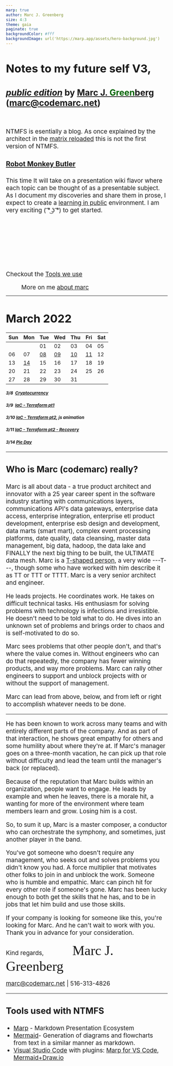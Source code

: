 ```yaml
---
marp: true
author: Marc J. Greenberg
size: 4:3
theme: gaia
paginate: true
backgroundColor: #fff
backgroundImage: url('https://marp.app/assets/hero-background.jpg')
---
```

<style>
  section {
   font-family: 'Roboto', 'Segoe UI', 'Liberation Sans', 'Helvetica', 'Arial', sans-serif;}
  h1 {font-size:26pt;}
  h2 {font-size:22pt;}  
  h3 {font-size:20pt;}
  h4 {font-size:16pt;}
  h5 {font-size:10pt;}
  p,li {font-size:14pt;}
  footer {font-size:14pt;text-indent:48px}
</style>

# Notes to my future self V3, 
### [_public edition_][swyx] by [Marc J. <span style="color:darkgreen;">Green</span>berg](mailto:marc@codemarc.net) (marc@codemarc.net)

<br/>

NTMFS is esentially a blog. As once explained by the architect in the [matrix reloaded][2] this is not the first version of NTMFS.  

#### [Robot Monkey Butler][1]

This time It will take on a presentation wiki flavor where each topic can be thought of as a presentable subject. As I document my discoveries and share them in prose, I expect to create a [learning in public][swyx] environment. I am very exciting ( ͡° ͜ʖ ͡°) to get started.

<br/><br/><br/><br/><br/><br/>

Checkout the <a href="#tools">Tools we use</a>

<footer>More on me <a href="#about">about marc</a></footer>

---

# March 2022

| Sun | Mon | Tue | Wed | Thu | Fri | Sat |
| --- | --- | --- | --- | --- | --- | --- |
|     |     | 01  | 02  | 03  | 04   | 05  |
| 06  | 07  | [08]| [09]| [10]| [11] | 12  |
| 13  | [14]| 15  | 16  | 17  | 18   | 19  |
| 20  | 21  | 22  | 23  | 24  | 25   | 26  |
| 27  | 28  | 29  | 30  | 31  |      |     |


##### 3/8  [Cryptocurrency][08]
##### 3/9  [IaC - Terraform pt1][09]
##### 3/10 [IaC - Terraform pt2][10], js animation 
##### 3/11 [IaC - Terraform pt2 - Recovery][11]
##### 3/14 [Pie Day][14]


<!-- REFERENCES -->

[08]: 2022/03Mar/08.md
[09]: 2022/03Mar/09.md
[10]: 2022/03Mar/10.md
[11]: 2022/03Mar/11.md
[14]: 2022/03Mar/14.md

---

### Who is Marc (codemarc) really?  <a id='about'></a>

Marc is all about data - a true product architect and innovator with a 25 year career spent in the software industry starting with communications layers, communications API's data gateways, enterprise data access, enterprise integration, enterprise etl product development, enterprise esb design and development, data marts (smart mart), complex event processing platforms, date quality, data cleansing, master data management, big data, hadoop, the data lake and FINALLY the next big thing to be built, the ULTIMATE data mesh. Marc is a [T-shaped person][3], a very wide ---T---, though some who have worked with him describe it as TT or TTT or TTTT. Marc is a very senior architect and engineer.

He leads projects. He coordinates work. He takes on difficult technical tasks. His enthusiasm for solving problems with technology is infections and irresistible. He doesn't need to be told what to do. He dives into an unknown set of problems and brings order to chaos and is self-motivated to do so.

Marc sees problems that other people don't, and that's where the value comes in. Without engineers who can do that repeatedly, the company has fewer winning products, and way more problems. Marc can rally other engineers to support and unblock projects with or without the support of management.

Marc can lead from above, below, and from left or right to accomplish whatever needs to be done. 

---

He has been known to work across many teams and with entirely different parts of the company. And as part of that interaction, he shows great empathy for others and some humility about where they're at. If Marc's manager goes on a three-month vacation, he can pick up that role without difficulty and lead the team until the manager's back (or replaced).

Because of the reputation that Marc builds within an organization, people want to engage. He leads by example and when he leaves, there is a morale hit, a wanting for more of the environment where team members learn and grow. Losing him is a cost.

So, to sum it up, Marc is a master composer, a conductor who can orchestrate the symphony, and sometimes, just another player in the band.

You've got someone who doesn't require any management, who seeks out and solves problems you didn't know you had. A force multiplier that motivates other folks to join in and unblock the work. Someone who is humble and empathic. Marc can pinch hit for every other role if someone's gone. Marc has been lucky enough to both get the skills that he has, and to be in jobs that let him build and use those skills.

If your company is looking for someone like this, you're looking for Marc. And he can't wait to work with you. Thank you in advance for your consideration.

Kind regards, <font style="font-family:Brush Script MT;font-size:32pt;margin-left:84px">Marc J. Greenberg</font>

marc@codemarc.net | 516-313-4826

---

### Tools used with NTMFS <a id="tools">

- [Marp][t1] - Markdown Presentation Ecosystem
- [Mermaid][t4]- Generation of diagrams and flowcharts from text in a similar manner as markdown.
- [Visual Studio Code][t0] with plugins: [Marp for VS Code][t2], [Mermaid+Draw.io][t3]

<!-- References -->
[t0]: https://code.visualstudio.com/
[t1]: https://marp.app/
[t2]: https://marketplace.visualstudio.com/items?itemName=marp-team.marp-vscode,
[t3]: https://marketplace.visualstudio.com/items?itemName=nopeslide.vscode-drawio-plugin-mermaid
[t4]: https://unpkg.com/mermaid@0.5.2/exdoc/index.html

[swyx]: https://www.swyx.io/learn-in-public/
[1]: https://fb.watch/9P1cHyeIXJ/
[2]: https://youtu.be/LN8EE5JxSGQ?t=86
[3]: https://www.forbes.com/sites/lisabodell/2020/08/28/futurethink-forecasts-t-shaped-teams-are-the-future-of-work/?sh=2b816eba5fde




<!-- ---
## Older <a id="older"/>

- [Terraform](Hashicorp/terraform.md)
- React
- CaaS
- K8s
- K3s
- f5
- Analytics
- Observability
 -->
